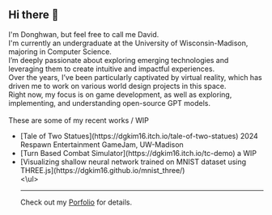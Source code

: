 <!--
**dgkim16/dgkim16** is a ✨ _special_ ✨ repository because its `README.md` (this file) appears on your GitHub profile.

Here are some ideas to get you started:

- 🔭 I’m currently working on ...
- 🌱 I’m currently learning ...
- 👯 I’m looking to collaborate on ...
- 🤔 I’m looking for help with ...
- 💬 Ask me about ...
- 📫 How to reach me: ...
- 😄 Pronouns: ...
- ⚡ Fun fact: ...
-->
## Hi there 👋 
I'm Donghwan, but feel free to call me David.\
I'm currently an undergraduate at the University of Wisconsin-Madison, majoring in Computer Science.\
I’m deeply passionate about exploring emerging technologies and leveraging them to create intuitive and impactful experiences.\
Over the years, I’ve been particularly captivated by virtual reality, which has driven me to work on various world design projects in this space. \
Right now, my focus is on game development, as well as exploring, implementing, and understanding open-source GPT models.\
\
These are some of my recent works / WIP
<ul>
<li>[Tale of Two Statues](https://dgkim16.itch.io/tale-of-two-statues) 2024 Respawn Entertainment GameJam, UW-Madison</li>
<li>[Turn Based Combat Simulator](https://dgkim16.itch.io/tc-demo) a WIP</li>
<li>[Visualizing shallow neural network trained on MNIST dataset using THREE.js](https://dgkim16.github.io/mnist_three/)</li>
<\ul>

---

Check out my [Porfolio](https://pebble-rook-001.notion.site/Donghwan-Kim-103c513fe85380b6ba4ed5b1cecd9d0d) for details.
